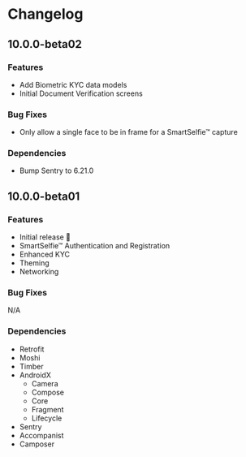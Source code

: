 # Changelog

## 10.0.0-beta02

### Features
- Add Biometric KYC data models
- Initial Document Verification screens

### Bug Fixes
- Only allow a single face to be in frame for a SmartSelfie™ capture

### Dependencies
- Bump Sentry to 6.21.0

## 10.0.0-beta01

### Features
- Initial release 🎉
- SmartSelfie™ Authentication and Registration
- Enhanced KYC
- Theming
- Networking

### Bug Fixes
N/A

### Dependencies
- Retrofit
- Moshi
- Timber
- AndroidX
  - Camera
  - Compose
  - Core
  - Fragment
  - Lifecycle
- Sentry
- Accompanist
- Camposer
